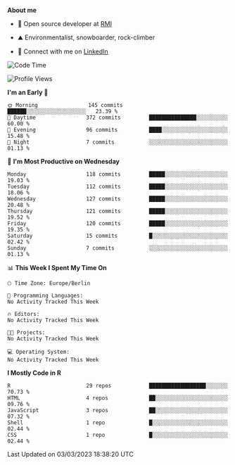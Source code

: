 **About me**

- 💼 Open source developer at [RMI](https://rmi.org/)

- ⛰️ Environmentalist, snowboarder, rock-climber

- 📱 Connect with me on [LinkedIn](https://www.linkedin.com/in/jackson-hoffart/)
 
<!--START_SECTION:waka-->
![Code Time](http://img.shields.io/badge/Code%20Time-33%20hrs%2057%20mins-blue)

![Profile Views](http://img.shields.io/badge/Profile%20Views-2-blue)

**I'm an Early 🐤** 

```text
🌞 Morning                145 commits         ██████░░░░░░░░░░░░░░░░░░░   23.39 % 
🌆 Daytime                372 commits         ███████████████░░░░░░░░░░   60.00 % 
🌃 Evening                96 commits          ████░░░░░░░░░░░░░░░░░░░░░   15.48 % 
🌙 Night                  7 commits           ░░░░░░░░░░░░░░░░░░░░░░░░░   01.13 % 
```
📅 **I'm Most Productive on Wednesday** 

```text
Monday                   118 commits         █████░░░░░░░░░░░░░░░░░░░░   19.03 % 
Tuesday                  112 commits         █████░░░░░░░░░░░░░░░░░░░░   18.06 % 
Wednesday                127 commits         █████░░░░░░░░░░░░░░░░░░░░   20.48 % 
Thursday                 121 commits         █████░░░░░░░░░░░░░░░░░░░░   19.52 % 
Friday                   120 commits         █████░░░░░░░░░░░░░░░░░░░░   19.35 % 
Saturday                 15 commits          █░░░░░░░░░░░░░░░░░░░░░░░░   02.42 % 
Sunday                   7 commits           ░░░░░░░░░░░░░░░░░░░░░░░░░   01.13 % 
```


📊 **This Week I Spent My Time On** 

```text
🕑︎ Time Zone: Europe/Berlin

💬 Programming Languages: 
No Activity Tracked This Week

🔥 Editors: 
No Activity Tracked This Week

🐱‍💻 Projects: 
No Activity Tracked This Week

💻 Operating System: 
No Activity Tracked This Week
```

**I Mostly Code in R** 

```text
R                        29 repos            ██████████████████░░░░░░░   70.73 % 
HTML                     4 repos             ██░░░░░░░░░░░░░░░░░░░░░░░   09.76 % 
JavaScript               3 repos             ██░░░░░░░░░░░░░░░░░░░░░░░   07.32 % 
Shell                    1 repo              █░░░░░░░░░░░░░░░░░░░░░░░░   02.44 % 
CSS                      1 repo              █░░░░░░░░░░░░░░░░░░░░░░░░   02.44 % 
```




 Last Updated on 03/03/2023 18:38:20 UTC
<!--END_SECTION:waka-->
